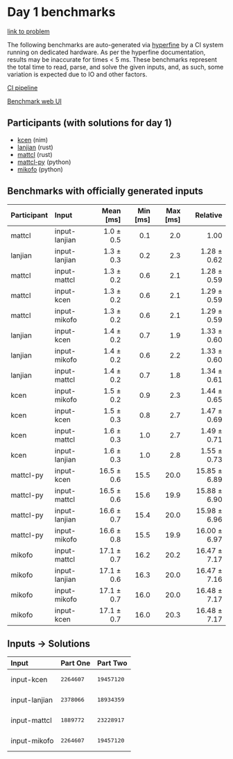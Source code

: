 # Day 1 benchmarks

[link to problem](https://adventofcode.com/2024/day/1)

The following benchmarks are auto-generated via
[hyperfine](https://github.com/sharkdp/hyperfine) by a CI system running on
dedicated hardware. As per the hyperfine documentation, results may be
inaccurate for times < 5 ms. These benchmarks represent the total time to read,
parse, and solve the given inputs, and, as such, some variation is expected due
to IO and other factors.

[CI pipeline](http://ci.papercode.net:8080/teams/main/pipelines/aoc2024)

[Benchmark web UI](https://aoc.ancalagon.black)


## Participants (with solutions for day 1)

- [kcen](https://github.com/kcen/aoc2024) (nim)
- [lanjian](https://github.com/lanjian/aoc-2024) (rust)
- [mattcl](https://github.com/mattcl/aoc2024) (rust)
- [mattcl-py](https://github.com/mattcl/aoc2024-py) (python)
- [mikofo](https://github.com/mikofo/aoc2024) (python)


## Benchmarks with officially generated inputs

| Participant | Input | Mean [ms] | Min [ms] | Max [ms] | Relative |
|:---|:---|---:|---:|---:|---:|
| mattcl | input-lanjian | 1.0 ± 0.5 | 0.1 | 2.0 | 1.00 |
| lanjian | input-lanjian | 1.3 ± 0.3 | 0.2 | 2.3 | 1.28 ± 0.62 |
| mattcl | input-mattcl | 1.3 ± 0.2 | 0.6 | 2.1 | 1.28 ± 0.59 |
| mattcl | input-kcen | 1.3 ± 0.2 | 0.6 | 2.1 | 1.29 ± 0.59 |
| mattcl | input-mikofo | 1.3 ± 0.2 | 0.6 | 2.1 | 1.29 ± 0.59 |
| lanjian | input-kcen | 1.4 ± 0.2 | 0.7 | 1.9 | 1.33 ± 0.60 |
| lanjian | input-mikofo | 1.4 ± 0.2 | 0.6 | 2.2 | 1.33 ± 0.60 |
| lanjian | input-mattcl | 1.4 ± 0.2 | 0.7 | 1.8 | 1.34 ± 0.61 |
| kcen | input-mikofo | 1.5 ± 0.2 | 0.9 | 2.3 | 1.44 ± 0.65 |
| kcen | input-kcen | 1.5 ± 0.3 | 0.8 | 2.7 | 1.47 ± 0.69 |
| kcen | input-mattcl | 1.6 ± 0.3 | 1.0 | 2.7 | 1.49 ± 0.71 |
| kcen | input-lanjian | 1.6 ± 0.3 | 1.0 | 2.8 | 1.55 ± 0.73 |
| mattcl-py | input-kcen | 16.5 ± 0.6 | 15.5 | 20.0 | 15.85 ± 6.89 |
| mattcl-py | input-mattcl | 16.5 ± 0.6 | 15.6 | 19.9 | 15.88 ± 6.90 |
| mattcl-py | input-lanjian | 16.6 ± 0.7 | 15.4 | 20.0 | 15.98 ± 6.96 |
| mattcl-py | input-mikofo | 16.6 ± 0.8 | 15.5 | 19.9 | 16.00 ± 6.97 |
| mikofo | input-mattcl | 17.1 ± 0.7 | 16.2 | 20.2 | 16.47 ± 7.17 |
| mikofo | input-lanjian | 17.1 ± 0.6 | 16.3 | 20.0 | 16.47 ± 7.16 |
| mikofo | input-mikofo | 17.1 ± 0.7 | 16.0 | 20.0 | 16.48 ± 7.17 |
| mikofo | input-kcen | 17.1 ± 0.7 | 16.0 | 20.3 | 16.48 ± 7.17 |


## Inputs -> Solutions

| Input | Part One | Part Two |
|:---|:---|:---|
|input-kcen|<pre>2264607</pre>|<pre>19457120</pre>|
|input-lanjian|<pre>2378066</pre>|<pre>18934359</pre>|
|input-mattcl|<pre>1889772</pre>|<pre>23228917</pre>|
|input-mikofo|<pre>2264607</pre>|<pre>19457120</pre>|